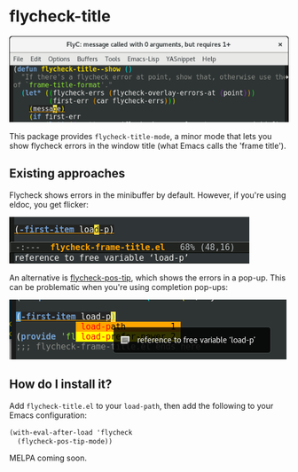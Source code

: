 # flycheck-title

![screenshot](flycheck_title.png)

This package provides `flycheck-title-mode`, a minor mode that lets
you show flycheck errors in the window title (what Emacs calls the
'frame title').

## Existing approaches

Flycheck shows errors in the minibuffer by default. However, if
you're using eldoc, you get flicker:

![flicker](eldoc_conflict.gif)

An alternative is
[flycheck-pos-tip](https://github.com/flycheck/flycheck-pos-tip),
which shows the errors in a pop-up. This can be problematic when
you're using completion pop-ups:

![overlapping](overlapping_popups.png)

## How do I install it?

Add `flycheck-title.el` to your `load-path`, then add the following to
your Emacs configuration:

``` emacs-lisp
(with-eval-after-load 'flycheck
  (flycheck-pos-tip-mode))
```

MELPA coming soon.
